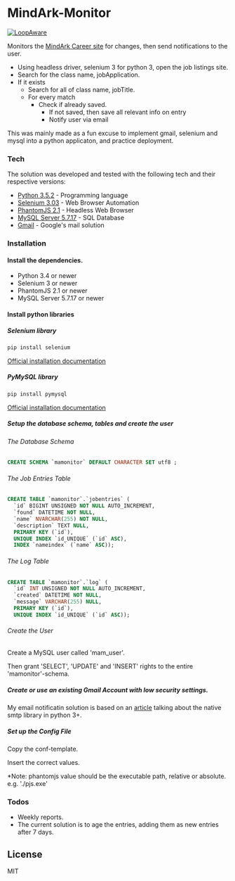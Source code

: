 # MindArk-Monitor


[![LoopAware](http://icons.iconarchive.com/icons/custom-icon-design/pretty-office-9/64/search-file-icon.png)](http://loopaware.com)

Monitors the [MindArk Career site](http://www.mindark.com/career/current-positions/) for changes, then send notifications to the user.

  - Using headless driver, selenium 3 for python 3, open the job listings site.
  - Search for the class name, jobApplication.
  - If it exists
    - Search for all of class name, jobTitle.
    - For every match
      - Check if already saved.
        - If not saved, then save all relevant info on entry
        - Notify user via email

This was mainly made as a fun excuse to implement gmail, selenium and mysql into a python applicaton, and practice deployment.

### Tech

The solution was developed and tested with the following tech and their respective versions:

* [Python 3.5.2][py352] - Programming language
* [Selenium 3.03][sel303] - Web Browser Automation
* [PhantomJS 2.1][pjs21] - Headless Web Browser
* [MySQL Server 5.7.17][mysql5717] - SQL Database
* [Gmail][gm] - Google's mail solution

### Installation

#### Install the dependencies.

* Python 3.4 or newer
* Selenium 3 or newer
* PhantomJS 2.1 or newer
* MySQL Server 5.7.17 or newer

#### Install python libraries

##### Selenium library
```sh
pip install selenium
```
[Official installation documentation](http://selenium-python.readthedocs.io/installation.html)
##### PyMySQL library
```sh
pip install pymysql
```
[Official installation documentation](https://github.com/PyMySQL/PyMySQL)

##### Setup the database schema, tables and create the user

###### The Database Schema

```sql
CREATE SCHEMA `mamonitor` DEFAULT CHARACTER SET utf8 ;
```

###### The Job Entries Table

```sql
CREATE TABLE `mamonitor`.`jobentries` (
  `id` BIGINT UNSIGNED NOT NULL AUTO_INCREMENT,
  `found` DATETIME NOT NULL,
  `name` NVARCHAR(255) NOT NULL,
  `description` TEXT NULL,
  PRIMARY KEY (`id`),
  UNIQUE INDEX `id_UNIQUE` (`id` ASC),
  INDEX `nameindex` (`name` ASC));
```

###### The Log Table

```sql
CREATE TABLE `mamonitor`.`log` (
  `id` INT UNSIGNED NOT NULL AUTO_INCREMENT,
  `created` DATETIME NOT NULL,
  `message` VARCHAR(255) NULL,
  PRIMARY KEY (`id`),
  UNIQUE INDEX `id_UNIQUE` (`id` ASC));
```
###### Create the User

Create a MySQL user called 'mam_user'.

Then grant 'SELECT', 'UPDATE' and 'INSERT' rights to the entire 'mamonitor'-schema.

##### Create or use an existing Gmail Account with low security settings.

My email notificatin solution is based on an [article](http://naelshiab.com/tutorial-send-email-python/) talking about the native smtp library in python 3+.

##### Set up the Config File
Copy the conf-template.

Insert the correct values.

*Note: phantomjs value should be the executable path, relative or absolute. e.g. './pjs.exe'

### Todos

 - Weekly reports.
  - The current solution is to age the entries, adding them as new entries after 7 days.

License
----

MIT

[//]: # (These are reference links used in the body of this note and get stripped out when the markdown processor does its job. There is no need to format nicely because it shouldn't be seen. Thanks SO - http://stackoverflow.com/questions/4823468/store-comments-in-markdown-syntax)


   [py352]: <https://www.python.org/>
   [sel303]: <http://www.seleniumhq.org/>
   [pjs21]: <http://phantomjs.org/>
   [mysql5717]: <https://www.mysql.com/>
   [gm]: <https://mail.google.com>
